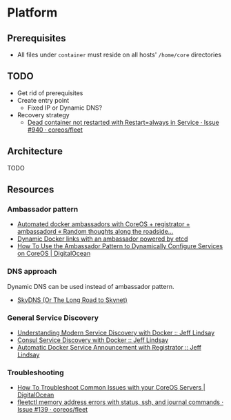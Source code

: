 # Platform

## Prerequisites

- All files under `container` must reside on all hosts' `/home/core` directories

## TODO

- Get rid of prerequisites
- Create entry point
  - Fixed IP or Dynamic DNS?
- Recovery strategy
  - [Dead container not restarted with Restart=always in Service · Issue #940 · coreos/fleet](https://github.com/coreos/fleet/issues/940)

## Architecture

TODO

## Resources

### Ambassador pattern

- [Automated docker ambassadors with CoreOS + registrator + ambassadord « Random thoughts along the roadside…](http://www.virtualroadside.com/blog/index.php/2014/07/28/automated-docker-ambassadors-with-coreos-registrator-ambassadord/)
- [Dynamic Docker links with an ambassador powered by etcd](https://coreos.com/blog/docker-dynamic-ambassador-powered-by-etcd/)
- [How To Use the Ambassador Pattern to Dynamically Configure Services on CoreOS | DigitalOcean](https://www.digitalocean.com/community/tutorials/how-to-use-the-ambassador-pattern-to-dynamically-configure-services-on-coreos)

### DNS approach

Dynamic DNS can be used instead of ambassador pattern.

- [SkyDNS (Or The Long Road to Skynet)](http://blog.gopheracademy.com/skydns/)

### General Service Discovery

- [Understanding Modern Service Discovery with Docker :: Jeff Lindsay](http://progrium.com/blog/2014/07/29/understanding-modern-service-discovery-with-docker/)
- [Consul Service Discovery with Docker :: Jeff Lindsay](http://progrium.com/blog/2014/08/20/consul-service-discovery-with-docker/)
- [Automatic Docker Service Announcement with Registrator :: Jeff Lindsay](http://progrium.com/blog/2014/09/10/automatic-docker-service-announcement-with-registrator/)

### Troubleshooting

- [How To Troubleshoot Common Issues with your CoreOS Servers | DigitalOcean](https://www.digitalocean.com/community/tutorials/how-to-troubleshoot-common-issues-with-your-coreos-servers)
- [fleetctl memory address errors with status, ssh, and journal commands · Issue #139 · coreos/fleet](https://github.com/coreos/fleet/issues/139)
